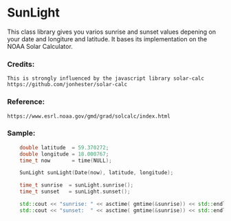 # SunLight

 This class library gives you varios sunrise and sunset values depening on your date and longiture and latitude.
 It bases its implementation on the NOAA Solar Calculator.


### Credits:
    This is strongly influenced by the javascript library solar-calc
    https://github.com/jonhester/solar-calc
    
### Reference:
    https://www.esrl.noaa.gov/gmd/grad/solcalc/index.html


### Sample:

```cpp
    double latitude  = 59.370272;
    double longitude = 18.000767;
    time_t now       = time(NULL);

    SunLight sunLight(Date(now), latitude, longitude);

    time_t sunrise  = sunLight.sunrise();
    time_t sunset   = sunLight.sunset();

    std::cout << "sunrise: " << asctime( gmtime(&sunrise)) << std::endl;
    std::cout << "sunset:  " << asctime( gmtime(&sunrise)) << std::endl;
```